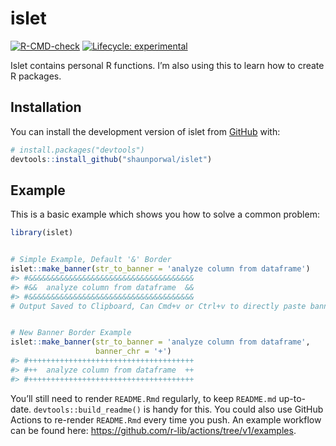 
<!-- README.md is generated from README.Rmd. Please edit that file -->

# islet

<!-- badges: start -->

[![R-CMD-check](https://github.com/shaunporwal/islet/actions/workflows/R-CMD-check.yaml/badge.svg)](https://github.com/shaunporwal/islet/actions/workflows/R-CMD-check.yaml)
[![Lifecycle:
experimental](https://img.shields.io/badge/lifecycle-experimental-orange.svg)](https://lifecycle.r-lib.org/articles/stages.html#experimental)
<!-- badges: end -->

Islet contains personal R functions. I’m also using this to learn how to
create R packages.

## Installation

You can install the development version of islet from
[GitHub](https://github.com/) with:

``` r
# install.packages("devtools")
devtools::install_github("shaunporwal/islet")
```

## Example

This is a basic example which shows you how to solve a common problem:

``` r
library(islet)
```

``` r

# Simple Example, Default '&' Border
islet::make_banner(str_to_banner = 'analyze column from dataframe')
#> #&&&&&&&&&&&&&&&&&&&&&&&&&&&&&&&&&&&&&
#> #&&  analyze column from dataframe  &&
#> #&&&&&&&&&&&&&&&&&&&&&&&&&&&&&&&&&&&&&
# Output Saved to Clipboard, Can Cmd+v or Ctrl+v to directly paste banner
```

``` r

# New Banner Border Example
islet::make_banner(str_to_banner = 'analyze column from dataframe',
                   banner_chr = '+')
#> #+++++++++++++++++++++++++++++++++++++
#> #++  analyze column from dataframe  ++
#> #+++++++++++++++++++++++++++++++++++++
```

You’ll still need to render `README.Rmd` regularly, to keep `README.md`
up-to-date. `devtools::build_readme()` is handy for this. You could also
use GitHub Actions to re-render `README.Rmd` every time you push. An
example workflow can be found here:
<https://github.com/r-lib/actions/tree/v1/examples>.
